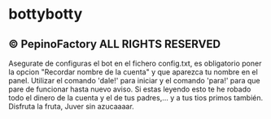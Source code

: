# bottybotty
© PepinoFactory ALL RIGHTS RESERVED
--------------------------------------------------------------

Asegurate de configuras el bot en el fichero config.txt, es obligatorio poner la opcion "Recordar nombre de la cuenta" 
y que aparezca tu nombre en el panel.
Utilizar el comando 'dale!' para iniciar y el comando 'para!' para que pare de funcionar hasta nuevo aviso.
Si estas leyendo esto te he robado todo el dinero de la cuenta y el de tus padres,... y a tus tios primos también.
Disfruta la fruta, Juver sin azucaaaar.
